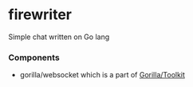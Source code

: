 # firewriter
Simple chat written on Go lang

### Components
* gorilla/websocket which is a part of [Gorilla/Toolkit](http://www.gorillatoolkit.org/)